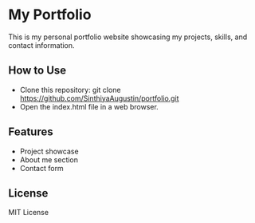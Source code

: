 # My Portfolio
This is my personal portfolio website showcasing my projects, skills, and contact information.
## How to Use
- Clone this repository:
  git clone https://github.com/SinthiyaAugustin/portfolio.git
- Open the index.html file in a web browser.
## Features
- Project showcase
- About me section
- Contact form
## License
MIT License

